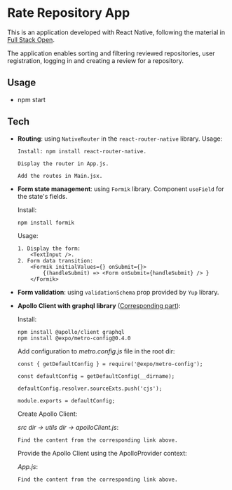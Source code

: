 # Rate Repository App

This is an application developed with React Native, following the material in [Full Stack Open](https://fullstackopen.com/en/part10/introduction_to_react_native).

The application enables sorting and filtering reviewed repositories, user registration, logging in and creating a review for a repository.

## Usage

- npm start
  
## Tech

- **Routing**: using `NativeRouter` in the `react-router-native` library. Usage:

    ```
    Install: npm install react-router-native.

    Display the router in App.js.

    Add the routes in Main.jsx.
    ```
- **Form state management**: using `Formik` library. Component `useField` for the state's fields.

    Install:
    ```
    npm install formik
    ```
    Usage:
    ```
    1. Display the form:
        <TextInput />.
    2. Form data transition:
        <Formik initialValues={} onSubmit={}>
            {(handleSubmit) => <Form onSubmit={handleSubmit} /> }
        </Formik>
    ```
- **Form validation**: using `validationSchema` prop provided by `Yup` library.

- **Apollo Client with graphql library** ([Corresponding part](https://fullstackopen.com/en/part10/communicating_with_server#graph-ql-and-apollo-client)):

    Install:
    ```
    npm install @apollo/client graphql
    npm install @expo/metro-config@0.4.0
    ```

    Add configuration to *metro.config.js* file in the root dir:
    ```
    const { getDefaultConfig } = require('@expo/metro-config');

    const defaultConfig = getDefaultConfig(__dirname);

    defaultConfig.resolver.sourceExts.push('cjs');

    module.exports = defaultConfig;
    ```

    Create Apollo Client: 
    
    *src dir -> utils dir -> apolloClient.js*:
    ```
    Find the content from the corresponding link above.
    ```

    Provide the Apollo Client using the ApolloProvider context: 
    
    *App.js*:
    ```
    Find the content from the corresponding link above.
    ```

    


